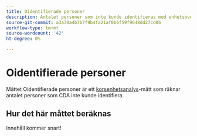 ```yaml
---
title: Oidentifierade personer
description: Antalet personer som inte kunde identifieras med enhetsövergripande analys.
source-git-commit: a3a30a4b7b7f9b4fa21af0b6f59f9648dd27cd0b
workflow-type: tm+mt
source-wordcount: '42'
ht-degree: 0%

---
```


# Oidentifierade personer

Måttet Oidentifierade personer är ett [korsenhetsanalys](../cda/overview.md)-mått som räknar antalet personer som CDA inte kunde identifiera.

## Hur det här måttet beräknas

Innehåll kommer snart!
